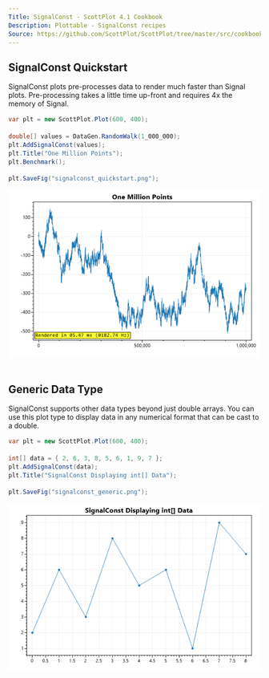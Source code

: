 ```yaml
---
Title: SignalConst - ScottPlot 4.1 Cookbook
Description: Plottable - SignalConst recipes
Source: https://github.com/ScottPlot/ScottPlot/tree/master/src/cookbook
---
```


## SignalConst Quickstart

SignalConst plots pre-processes data to render much faster than Signal plots. Pre-processing takes a little time up-front and requires 4x the memory of Signal.

```cs
var plt = new ScottPlot.Plot(600, 400);

double[] values = DataGen.RandomWalk(1_000_000);
plt.AddSignalConst(values);
plt.Title("One Million Points");
plt.Benchmark();

plt.SaveFig("signalconst_quickstart.png");
```

<div class='text-center'>
<a href='../../images/signalconst_quickstart.png'><img src='../../images/signalconst_quickstart.png' /></a>
</div>


<div class='m-2'>&nbsp;</div>

## Generic Data Type

SignalConst supports other data types beyond just double arrays. You can use this plot type to display data in any numerical format that can be cast to a double.

```cs
var plt = new ScottPlot.Plot(600, 400);

int[] data = { 2, 6, 3, 8, 5, 6, 1, 9, 7 };
plt.AddSignalConst(data);
plt.Title("SignalConst Displaying int[] Data");

plt.SaveFig("signalconst_generic.png");
```

<div class='text-center'>
<a href='../../images/signalconst_generic.png'><img src='../../images/signalconst_generic.png' /></a>
</div>

